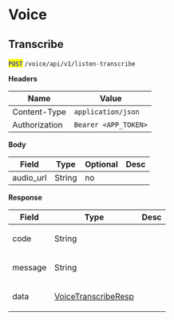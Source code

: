 # Voice

## Transcribe

<mark style="color:blue;">`POST`</mark> `/voice/api/v1/listen-transcribe`

**Headers**

| Name          | Value                |
| ------------- | -------------------- |
| Content-Type  | `application/json`   |
| Authorization | `Bearer <APP_TOKEN>` |

**Body**

| Field      | Type   | Optional | Desc |
| ---------- | ------ | -------- | ---- |
| audio\_url | String | no       |      |

**Response**

| Field   | Type                                                                                                              | Desc        |
| ------- | ----------------------------------------------------------------------------------------------------------------- | ----------- |
| code    | String                                                                                                            | <p><br></p> |
| message | String                                                                                                            | <p><br></p> |
| data    | [VoiceTranscribeResp](https://z0hqbo7agth.feishu.cn/wiki/I246wMeT6irdhkk5ES4cPwqZn9c#OpaAdP7T3oPidsxhcGScpHeVnxb) | <p><br></p> |

